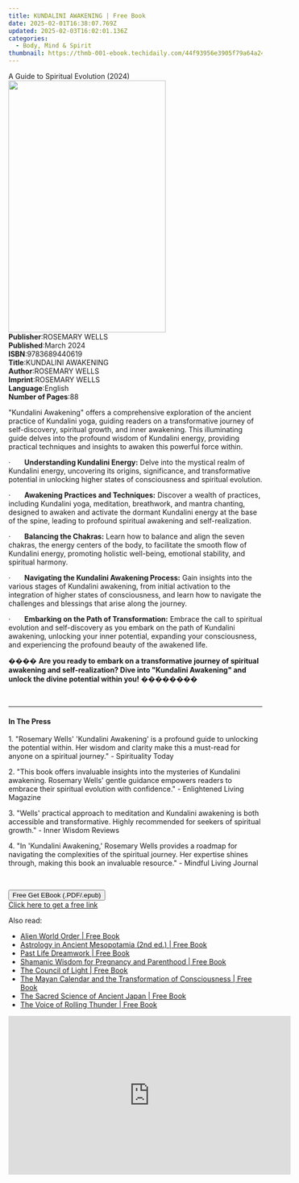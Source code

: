 ```yaml
---
title: KUNDALINI AWAKENING | Free Book
date: 2025-02-01T16:38:07.769Z
updated: 2025-02-03T16:02:01.136Z
categories:
  - Body, Mind & Spirit
thumbnail: https://thmb-001-ebook.techidaily.com/44f93956e3905f79a64a2490c4aead8a887248f2943cad084f3486196a8a9e05.jpg
---
```

<main id="book-container">
  <div class="flex flex-col">
    <div class="book-brief flex-1 py-6 px-4 sm:p-6 md:py-10 md:px-8">
      <!-- brief-->
      <div class="book-brief-main">A Guide to Spiritual Evolution (2024)</div>
    </div>
    <div
      class="book-meta-info flex-1 grid gap-4 col-start-1 col-end-3 row-start-1 sm:mb-6 sm:grid-cols-4 lg:gap-6 lg:col-start-2 lg:row-end-6 lg:row-span-6 lg:mb-0"
    >
      <div
        class="book-meta-info-left place-content-center mt-4 p-4 text-sm leading-6 col-start-2 col-span-2 dark:text-slate-400"
      >
        <img
          class="w-full h-500 object-cover rounded-lg sm:h-255 sm:col-span-2 lg:col-span-full"
          src="https://img-001-ebook.techidaily.com/9d3a871440f4e6ce9efdc2ff99000c95dda8b1589e506b2908f7303d63ef1211.jpg"
          alt=""
          width="312"
          height="500"
        />
      </div>
      <div
        class="book-meta-info-right mt-2 col-start-1 row-start-2 col-span-3 self-center"
      >
        <!-- meta data  -->
        <div class="flex flex-col px-4 md:px-8">
          <div class="flex-1">
            <strong>Publisher</strong>:<span class="px-2">ROSEMARY WELLS</span>
          </div>
          <div class="flex-1">
            <strong>Published</strong>:<span class="px-2">March 2024</span>
          </div>
          <div class="flex-1">
            <strong>ISBN</strong>:<span class="px-2">9783689440619</span>
          </div>
          <div class="flex-1">
            <strong>Title</strong>:<span class="px-2">KUNDALINI AWAKENING</span>
          </div>
          <div class="flex-1">
            <strong>Author</strong>:<span class="px-2">ROSEMARY WELLS</span>
          </div>
          <div class="flex-1">
            <strong>Imprint</strong>:<span class="px-2">ROSEMARY WELLS</span>
          </div>
          <div class="flex-1">
            <strong>Language</strong>:<span class="px-2">English</span>
          </div>
          <div class="flex-1">
            <strong>Number of Pages</strong>:<span class="px-2">88</span>
          </div>
        </div>
      </div>
    </div>
    <div class="book-description flex-1 py-6 px-4 sm:p-6 md:py-10 md:px-8">
      <div class="book-description-main">
        <div accordion-content="" id="description">
          <p>
            "Kundalini Awakening" offers a comprehensive exploration of the
            ancient practice of Kundalini yoga, guiding readers on a
            transformative journey of self-discovery, spiritual growth, and
            inner awakening. This illuminating guide delves into the profound
            wisdom of Kundalini energy, providing practical techniques and
            insights to awaken this powerful force within.
          </p>
          <p>
            ·&nbsp;&nbsp;&nbsp;&nbsp;&nbsp;&nbsp;&nbsp;<strong
              >Understanding Kundalini Energy:</strong
            >
            Delve into the mystical realm of Kundalini energy, uncovering its
            origins, significance, and transformative potential in unlocking
            higher states of consciousness and spiritual evolution.
          </p>
          <p>
            ·&nbsp;&nbsp;&nbsp;&nbsp;&nbsp;&nbsp;&nbsp;<strong
              >Awakening Practices and Techniques:</strong
            >
            Discover a wealth of practices, including Kundalini yoga,
            meditation, breathwork, and mantra chanting, designed to awaken and
            activate the dormant Kundalini energy at the base of the spine,
            leading to profound spiritual awakening and self-realization.
          </p>
          <p>
            ·&nbsp;&nbsp;&nbsp;&nbsp;&nbsp;&nbsp;&nbsp;<strong
              >Balancing the Chakras:</strong
            >
            Learn how to balance and align the seven chakras, the energy centers
            of the body, to facilitate the smooth flow of Kundalini energy,
            promoting holistic well-being, emotional stability, and spiritual
            harmony.
          </p>
          <p>
            ·&nbsp;&nbsp;&nbsp;&nbsp;&nbsp;&nbsp;&nbsp;<strong
              >Navigating the Kundalini Awakening Process:</strong
            >
            Gain insights into the various stages of Kundalini awakening, from
            initial activation to the integration of higher states of
            consciousness, and learn how to navigate the challenges and
            blessings that arise along the journey.
          </p>
          <p>
            ·&nbsp;&nbsp;&nbsp;&nbsp;&nbsp;&nbsp;&nbsp;<strong
              >Embarking on the Path of Transformation:</strong
            >
            Embrace the call to spiritual evolution and self-discovery as you
            embark on the path of Kundalini awakening, unlocking your inner
            potential, expanding your consciousness, and experiencing the
            profound beauty of the awakened life.
          </p>
          <p>
            ����
            <strong
              >Are you ready to embark on a transformative journey of spiritual
              awakening and self-realization? Dive into "Kundalini Awakening"
              and unlock the divine potential within you!</strong
            >
            ��������
          </p>
          <p>&nbsp;</p>
        </div>
        <div class="accordion-fader"></div>
      </div>
    </div>
    <div class="book-excerpts flex-1 py-6 px-4 sm:p-6 md:py-10 md:px-8">
      <!-- excerpts-->
      <div class="book-excerpts-main">
        <hr />
        <h4 class="placeholder placeholder-heading">
          <span>In The Press</span>
        </h4>
        <p></p>
        <p>
          1. "Rosemary Wells' 'Kundalini Awakening' is a profound guide to
          unlocking the potential within. Her wisdom and clarity make this a
          must-read for anyone on a spiritual journey." - Spirituality Today
        </p>
        <p>
          2. "This book offers invaluable insights into the mysteries of
          Kundalini awakening. Rosemary Wells' gentle guidance empowers readers
          to embrace their spiritual evolution with confidence." - Enlightened
          Living Magazine
        </p>
        <p>
          3. "Wells' practical approach to meditation and Kundalini awakening is
          both accessible and transformative. Highly recommended for seekers of
          spiritual growth." - Inner Wisdom Reviews
        </p>
        <p>
          4. "In 'Kundalini Awakening,' Rosemary Wells provides a roadmap for
          navigating the complexities of the spiritual journey. Her expertise
          shines through, making this book an invaluable resource." - Mindful
          Living Journal
        </p>
        <p><br /></p>
        <p></p>
      </div>
    </div>
    <div
      class="book-about-author flex-1 py-6 px-4 sm:p-6 md:py-10 md:px-8"
    ></div>
    <div class="book-free-get flex-1 py-6 px-4 sm:p-6 md:py-10 md:px-8">
      <button
        id="btn-free-get"
        class="bg-blue-500 hover:bg-blue-700 text-white font-bold py-2 px-4 rounded"
      >
        Free Get EBook (.PDF/.epub)
      </button>
      <div id="countdown-display" class="px-2 text-lg mt-2"></div>
      <a
        id="free-link"
        class="hidden bg-blue-500 hover:bg-blue-700 text-white font-bold py-2 px-4 rounded"
        href="https://www.ebooks.com/en-us/book/211275839/kundalini-awakening/rosemary-wells/"
        target="_blank"
        >Click here to get a free link</a
      >
    </div>
    <script>
      let countdownTime = 0;
      let countdownInterval = null;
      document
        .getElementById('btn-free-get')
        .addEventListener('click', startCountdown);
      function startCountdown() {
        countdownTime = new Date().getTime() + 60000 * 3;
        countdownInterval = setInterval(updateCountdown, 1000);
        document.getElementById('btn-free-get').disabled = true;
        document
          .getElementById('btn-free-get')
          .classList.add('bg-gray-500', 'cursor-not-allowed');
      }
      function updateCountdown() {
        let currentTime = new Date().getTime();
        let timeLeft = countdownTime - currentTime;
        let secondsLeft = Math.floor(timeLeft / 1000);
        document.getElementById('countdown-display').innerHTML =
          `Remaining time: ${secondsLeft} seconds.`;
        if (secondsLeft <= 0) {
          clearInterval(countdownInterval);
          document.getElementById('btn-free-get').classList.add('hidden');
          document.getElementById('free-link').classList.remove('hidden');
          document.getElementById('countdown-display').innerHTML = '';
        }
      }
    </script>
  </div>
</main>

<ins class="adsbygoogle"
      style="display:block"
      data-ad-client="ca-pub-7571918770474297"
      data-ad-slot="8358498916"
      data-ad-format="auto"
      data-full-width-responsive="true"></ins>
    

<span class="atpl-alsoreadstyle">Also read:</span>
<div><ul>
<li><a href="https://novels-ebooks.techidaily.com/95782431-9781591432401-alien-world-order/"><u>Alien World Order | Free Book</u></a></li>
<li><a href="https://novels-ebooks.techidaily.com/95782435-9781591432227-astrology-in-ancient-mesopotamia-2nd-ed/"><u>Astrology in Ancient Mesopotamia (2nd ed.) | Free Book</u></a></li>
<li><a href="https://novels-ebooks.techidaily.com/95782433-9781591439202-past-life-dreamwork/"><u>Past Life Dreamwork | Free Book</u></a></li>
<li><a href="https://novels-ebooks.techidaily.com/95782438-9781591432449-shamanic-wisdom-for-pregnancy-and-parenthood/"><u>Shamanic Wisdom for Pregnancy and Parenthood | Free Book</u></a></li>
<li><a href="https://novels-ebooks.techidaily.com/95782434-9781591438342-the-council-of-light/"><u>The Council of Light | Free Book</u></a></li>
<li><a href="https://novels-ebooks.techidaily.com/95782430-9781591438960-the-mayan-calendar-and-the-transformation-of-consciousness/"><u>The Mayan Calendar and the Transformation of Consciousness | Free Book</u></a></li>
<li><a href="https://novels-ebooks.techidaily.com/95782432-9781591437505-the-sacred-science-of-ancient-japan/"><u>The Sacred Science of Ancient Japan | Free Book</u></a></li>
<li><a href="https://novels-ebooks.techidaily.com/95782436-9781591438083-the-voice-of-rolling-thunder/"><u>The Voice of Rolling Thunder | Free Book</u></a></li>
</ul></div>

<!-- affiliate ads begin -->
<iframe width="560" height="315" src="https://www.youtube.com/embed/JAkb8Bv3AU4?si=2rHwnZYTzTLieKgY" title="YouTube video player" frameborder="0" allow="accelerometer; autoplay; clipboard-write; encrypted-media; gyroscope; picture-in-picture; web-share" referrerpolicy="strict-origin-when-cross-origin" allowfullscreen></iframe>
<!-- affiliate ads end -->

